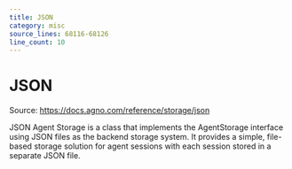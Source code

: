 ```yaml
---
title: JSON
category: misc
source_lines: 68116-68126
line_count: 10
---
```


# JSON
Source: https://docs.agno.com/reference/storage/json



JSON Agent Storage is a class that implements the AgentStorage interface using JSON files as the backend storage system. It provides a simple, file-based storage solution for agent sessions with each session stored in a separate JSON file.

<Snippet file="storage-json-reference.mdx" />


